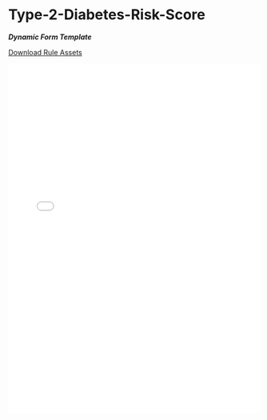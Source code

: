 # Type-2-Diabetes-Risk-Score

_**Dynamic Form Template**_

[Download Rule Assets](https://minhaskamal.github.io/DownGit/#/home?url=https://github.com/corticon/templates/blob/main//form-templates/Diabetes-Risk-Score-(Type-2)/Rule%20Assets.zip)

<iframe width="100%" height="700" src="//jsfiddle.net/salmelinovitz/5r60fxn9/15/embedded/result/" allowfullscreen="allowfullscreen" allowpaymentrequest frameborder="0"></iframe>
